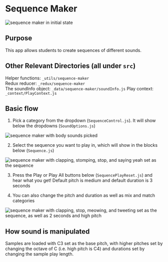 # Sequence Maker

![sequence maker in initial state](../_media/_docs/sequence-maker/sequence-maker-1.png)

## Purpose

This app allows students to create sequences of different sounds.

## Other Relevant Directories (all under `src`)

Helper functions: `_utils/sequence-maker`  
Redux reducer: `_redux/sequence-maker`  
The soundInfo object: `_data/sequence-maker/soundInfo.js`
Play context: `_context/PlayContext.js`

## Basic flow

1. Pick a category from the dropdown (`SequenceControl.js`). It will show below the dropdowns (`SoundOptions.js`)

![sequence maker with body sounds picked](../_media/_docs/sequence-maker/sequence-maker-2.png)

2. Select the sequence you want to play in, which will show in the blocks below (`Sequence.js`)

![sequence maker with clapping, stomping, stop, and saying yeah set as the sequence](../_media/_docs/sequence-maker/sequence-maker-3.png)

3. Press the Play or Play All buttons below (`SequencePlayReset.js`) and hear what you get! Default pitch is medium and default duration is 3 seconds

4. You can also change the pitch and duration as well as mix and match categories

![sequence maker with clapping, stop, meowing, and tweeting set as the sequence, as well as 2 seconds and high pitch](../_media/_docs/sequence-maker/sequence-maker-4.png)

## How sound is manipulated

Samples are loaded with C3 set as the base pitch, with higher pitches set by changing the octave of C (i.e. high pitch is C4) and durations set by changing the sample play length.